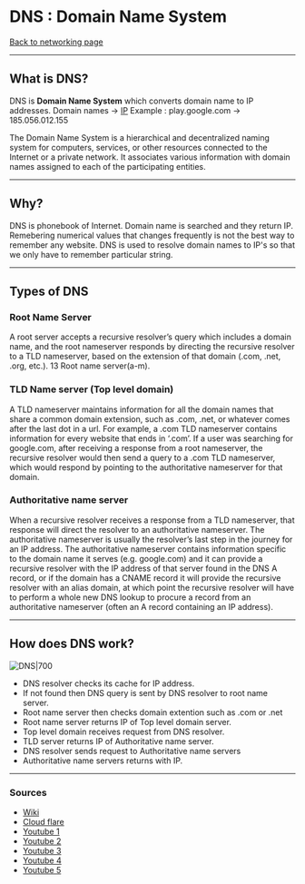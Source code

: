 # DNS : Domain Name System
[Back to networking page](Networking.md)
- --
## What is DNS?
DNS is **Domain Name System** which converts domain name to IP addresses.
Domain names -> [IP](IP.md)
Example : play.google.com -> 185.056.012.155

The Domain Name System is a hierarchical and decentralized naming system for computers, services, or other resources connected to the Internet or a private network. It associates various information with domain names assigned to each of the participating entities.
- --
## Why?
DNS is phonebook of Internet. Domain name is searched and they return IP. Remebering numerical values that changes frequently is not the best way to remember any website. DNS is used to resolve domain names to IP's so that we only have to remember particular string.
- --
## Types of DNS
### Root Name Server
A root server accepts a recursive resolver’s query which includes a domain name, and the root nameserver responds by directing the recursive resolver to a TLD nameserver, based on the extension of that domain (.com, .net, .org, etc.). 13 Root name server(a-m).

### TLD Name server (Top level domain)
A TLD nameserver maintains information for all the domain names that share a common domain extension, such as .com, .net, or whatever comes after the last dot in a url. For example, a .com TLD nameserver contains information for every website that ends in ‘.com’. If a user was searching for google.com, after receiving a response from a root nameserver, the recursive resolver would then send a query to a .com TLD nameserver, which would respond by pointing to the authoritative nameserver for that domain.

### Authoritative name server
When a recursive resolver receives a response from a TLD nameserver, that response will direct the resolver to an authoritative nameserver. The authoritative nameserver is usually the resolver’s last step in the journey for an IP address. The authoritative nameserver contains information specific to the domain name it serves (e.g. google.com) and it can provide a recursive resolver with the IP address of that server found in the DNS A record, or if the domain has a CNAME record it will provide the recursive resolver with an alias domain, at which point the recursive resolver will have to perform a whole new DNS lookup to procure a record from an authoritative nameserver (often an A record containing an IP address).

- --
## How does DNS work?
![DNS|700](https://www.appneta.com/assets/Screen-Shot-2018-12-20-at-4.25.01-PM.png)
- DNS resolver checks its cache for IP address.
- If not found then DNS query is sent by DNS resolver to root name server. 
- Root name server then checks domain extention such as .com or .net
- Root name server returns IP of Top level domain server.
- Top level domain receives request from DNS resolver.
- TLD server returns IP of Authoritative name server.
- DNS resolver sends request to Authoritative name servers
- Authoritative name servers returns with IP.
- --
### Sources
- [Wiki](https://en.wikipedia.org/wiki/Domain_Name_System)
- [Cloud flare](https://www.cloudflare.com/en-in/learning/dns/dns-server-types/)
- [Youtube 1](https://youtu.be/JkEYOt08-rU)
- [Youtube 2](https://youtu.be/FsGUi5pXpLk)
- [Youtube 3](https://www.youtube.com/watch?v=uOfonONtIuk)
- [Youtube 4](https://youtu.be/Rck3BALhI5c)
- [Youtube 5](https://youtu.be/mpQZVYPuDGU)
